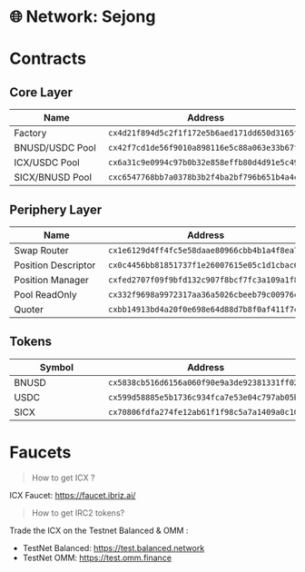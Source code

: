 # 🌐 Network: Sejong

# Contracts

## Core Layer

| <div style="width:150px">Name</div> | Address                         |
|------------------------|----------------------------------------------|
| Factory                | `cx4d21f894d5c2f1f172e5b6aed171dd650d3165f6` |
| BNUSD/USDC Pool        | `cx42f7cd1de56f9010a898116e5c88a063e33b67fe` |
| ICX/USDC Pool          | `cx6a31c9e0994c97b0b32e858effb80d4d91e5c497` |
| SICX/BNUSD Pool        | `cxc6547768bb7a0378b3b2f4ba2bf796b651b4a4c2` |


## Periphery Layer

| <div style="width:150px">Name</div> | Address                         |
|------------------------|----------------------------------------------|
| Swap Router            | `cx1e6129d4ff4fc5e58daae80966cbb4b1a4f8ea7c` |
| Position Descriptor    | `cx0c4456bb81851737f1e26007615e05c1d1cbac67` |
| Position Manager       | `cxfed2707f09f9bfd132c907f8bcf7fc3a109a1f85` |
| Pool ReadOnly          | `cx332f9698a9972317aa36a5026cbeeb79c00976c0` |
| Quoter                 | `cxbb14913bd4a20f0e698e64d88d7b8f0af411f7c2` |


## Tokens

| <div style="width:150px">Symbol</div> | Address       |
|--------|----------------------------------------------|
| BNUSD  | `cx5838cb516d6156a060f90e9a3de92381331ff024` |
| USDC   | `cx599d58885e5b1736c934fca7e53e04c797ab05be` |
| SICX   | `cx70806fdfa274fe12ab61f1f98c5a7a1409a0c108` |


# Faucets

> How to get ICX ?

ICX Faucet: https://faucet.ibriz.ai/

> How to get IRC2 tokens? 

Trade the ICX on the Testnet Balanced & OMM : 

- TestNet Balanced: https://test.balanced.network
- TestNet OMM: https://test.omm.finance